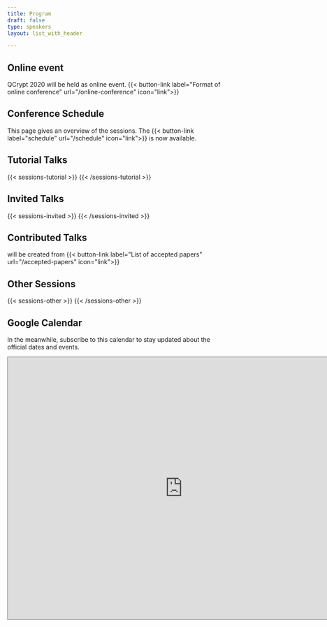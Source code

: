 ```yaml
---
title: Program
draft: false
type: speakers
layout: list_with_header

---
```


## Online event
QCrypt 2020 will be held as online event.
{{< button-link label="Format of online conference" url="/online-conference" icon="link">}}
 
## Conference Schedule
This page gives an overview of the sessions. The {{< button-link label="schedule" url="/schedule" icon="link">}} is now available.

<!-- {{< sessions-contributed >}}
{{< /sessions-contributed >}} -->

## Tutorial Talks
{{< sessions-tutorial >}}
{{< /sessions-tutorial >}}

## Invited Talks
{{< sessions-invited >}}
{{< /sessions-invited >}}

## Contributed Talks
will be created from {{< button-link label="List of accepted papers" url="/accepted-papers" icon="link">}}

<!-- {{< sessions-contributed >}}
{{< /sessions-contributed >}} -->

## Other Sessions
{{< sessions-other >}}
{{< /sessions-other >}}

##  Google Calendar
In the meanwhile, subscribe to this calendar to stay updated about the official dates and events.

<iframe src="https://calendar.google.com/calendar/embed?height=600&amp;wkst=2&amp;bgcolor=%23ffffff&amp;ctz=Europe%2FAmsterdam&amp;src=NGY5cnZsdW5tbXJrcGloMWlibzExZ29vNjRAZ3JvdXAuY2FsZW5kYXIuZ29vZ2xlLmNvbQ&amp;color=%238E24AA&amp;title=QCrypt%202020&amp;showTitle=1&amp;showDate=1&amp;showCalendars=0" style="border:solid 1px #777" width="800" height="600" frameborder="0" scrolling="no"></iframe>
